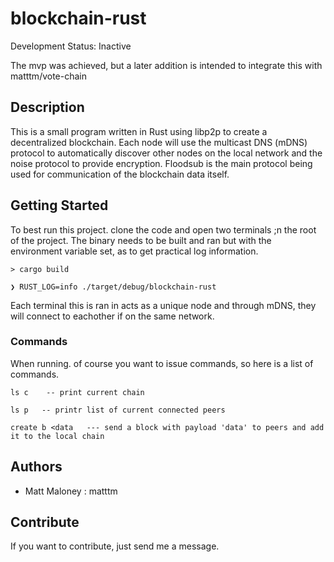# blockchain-rust

Development Status: Inactive

The mvp was achieved, but a later addition is intended to integrate this with matttm/vote-chain

## Description

This is a small program written in Rust using libp2p to create a decentralized blockchain. Each node will use the multicast DNS (mDNS) protocol to automatically discover other nodes on the local network and the noise protocol to provide encryption. Floodsub is the main protocol being used for communication of the blockchain data itself.

## Getting Started

To best run this project. clone the code and open two terminals ;n the root of the project. The binary needs to be built and ran but with the environment variable set, as to get practical log information.
```
> cargo build

❯ RUST_LOG=info ./target/debug/blockchain-rust                                                                                                                                
```
Each terminal this is ran in acts as a unique node and through mDNS, they will connect to eachother if on the same network.

### Commands

When running. of course you want to issue commands, so here is a list of commands.
```
ls c    -- print current chain

ls p   -- printr list of current connected peers

create b <data   --- send a block with payload 'data' to peers and add it to the local chain
```
## Authors

-   Matt Maloney : matttm

## Contribute

If you want to contribute, just send me a message.
